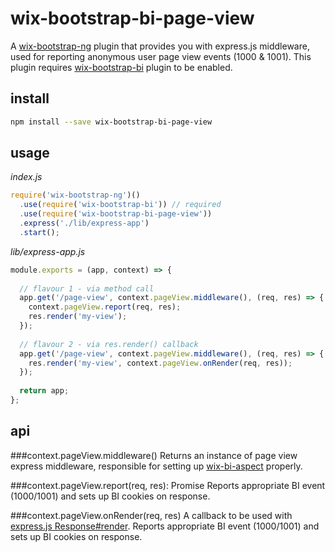 # wix-bootstrap-bi-page-view
A [wix-bootstrap-ng](../wix-bootstrap-ng) plugin that provides you with express.js middleware, used for reporting anonymous
user page view events (1000 & 1001).
This plugin requires [wix-bootstrap-bi](../wix-bootstrap-bi) plugin to be enabled.


## install

```bash
npm install --save wix-bootstrap-bi-page-view
```

## usage
_index.js_
```js
require('wix-bootstrap-ng')()
  .use(require('wix-bootstrap-bi')) // required
  .use(require('wix-bootstrap-bi-page-view'))
  .express('./lib/express-app')
  .start();

```

_lib/express-app.js_
```js
module.exports = (app, context) => {
  
  // flavour 1 - via method call
  app.get('/page-view', context.pageView.middleware(), (req, res) => {
    context.pageView.report(req, res);
    res.render('my-view');
  });
  
  // flavour 2 - via res.render() callback
  app.get('/page-view', context.pageView.middleware(), (req, res) => {
    res.render('my-view', context.pageView.onRender(req, res));
  });
  
  return app;
};

```

## api

###context.pageView.middleware() 
Returns an instance of page view express middleware, responsible for 
setting up [wix-bi-aspect](../../aspects/wix-bi-aspect) properly.


###context.pageView.report(req, res): Promise
Reports appropriate BI event (1000/1001) and sets up BI cookies on response.

###context.pageView.onRender(req, res)
A callback to be used with [express.js Response#render](https://expressjs.com/en/api.html#res.render).
Reports appropriate BI event (1000/1001) and sets up BI cookies on response.




